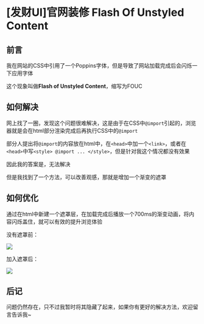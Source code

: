 # \[发财UI]官网装修 Flash Of Unstyled Content

## 前言

我在网站的CSS中引用了一个Poppins字体，但是导致了网站加载完成后会闪烁一下应用字体

这个现象叫做**Flash of Unstyled Content**，缩写为FOUC

## 如何解决

网上找了一圈，发现这个问题很难解决，这是由于在CSS中`@import`引起的，浏览器就是会在html部分渲染完成后再执行CSS中的`@import`

部分人提出将`@import`的内容放在html中，在`<head>`中加一个`<link>`，或者在`<head>`中写`<style> @import ... </style>`，但是针对我这个情况都没有效果

因此我的答案是，无法解决

但是我找到了一个方法，可以改善观感，那就是增加一个渐变的遮罩

## 如何优化

通过在html中新建一个遮罩层，在加载完成后播放一个700ms的渐变动画，将内容闪烁盖住，就可以有效的提升浏览体验

没有遮罩前：

![](https://img.bald3r.wang/img/noWrapper.gif)

加入遮罩后：

![](https://balder-wang-images.oss-cn-shanghai.aliyuncs.com/img/hasWrapper.gif)

## 后记

问题仍然存在，只不过我暂时将其隐藏了起来，如果你有更好的解决方法，欢迎留言告诉我\~
